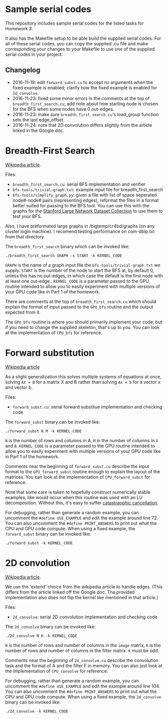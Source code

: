 # Sample serial codes
This repository includes sample serial codes for the listed tasks for Homework 3.

It also has the Makefile setup to be able build the supplied serial codes.
For all of these serial codes, you can copy the supplied .cu file and make
corresponding your changes to your Makefile to use one of the supplied serial codes in your project.

## Changelog

* 2016-11-18: edit `forward_subst.cu` to accept no arguments when the fixed example is enabled;
clarify how the fixed example is enabled for `2d_convolve`.
* 2016-11-23: fixed some minor errors in the comments at the top of `breadth_first_search.cu`; add
note about how starting node is chosen for the BFS when some nodes have 0 out-edges.
* 2016-11-23: make sure `breadth_first_search.cu`'s load_group function sets the last edge_offset.
* 2016-11-24: note that 2D convolution differs slightly from the article linked in the Google doc.

# Breadth-First Search

[Wikipedia article](https://en.wikipedia.org/wiki/Breadth-first_search).

Files:
* `breadth_first_search.cu`: serial BFS implementation and verifier
* `bfs-tools/trivial-graph.txt`: example input file for breadth\_first\_search
* `bfs-tools/simplify_graph.py`: given a file with list of space seperated
  node#-node# pairs (representing edges), reformat the files in a format
  better suited for passing to the BFS tool. You can use this with the graphs
  for the [Stanford Large Network Dataset Collection](https://snap.stanford.edu/data/index.html)
  to use them to test your BFS.

Also, I have preformated large graphs in /bigtemp/cr4bd/graphs (on any cluster login machine).
I recomend testing performance on com-dblp.txt from that directory

The `breadth_first_search` binary which can be invoked like:
    
    ./breadth_first_search GRAPH -s START -k KERNEL_CODE

`GRAPH` is the name of a graph input file the `bfs-tools/trivial-graph.txt` we supply.
`START` is the number of the node to start the BFS at, by default 0, unless this
has no out-edges, in which case the default is the first node with at least one out-edge..
`KERNEL_CODE` is a parameter passed to the GPU routine intended to allow you to easily
experiment with multiple versions of your GPU code like in Part 1 of the homework.

There are comments at the top of `breadth_first_search.cu` which should explain
the format of input passed to the `GPU_bfs` routine and the output expected from it.

The `GPU_bfs` routine is where you should primarily implement your code, but if you need
to change the supplied skeleton, that's up to you. You can look at the implementation of
`CPU_bfs` for reference.

# Forward substitution

[Wikipedia article](https://en.wikipedia.org/wiki/Triangular_matrix#Forward_and_back_substitution)

As a slight generalization this solves multiple systems of equations at once, solving
`AX = B` for a matrix X and B rather than solving `Ax = b` for a vector x and vector b.

Files:
* `forward_subst.cu`: serial forward substitue implementation and checking code

The `forward_subst` binary can be invoked like:
    
    ./forward_subst N M -k KERNEL_CODE

`N` is the number of rows and columns in A, `M` in the number of columns in `X` and `B`.
`KERNEL_CODE` is a parameter passed to the GPU routine intended to allow you to easily experiment
with multiple versions of your GPU code like in Part 1 of the homework.

Comments near the beginning of `forward_subst.cu` describe the input format to the `GPU_forward_subst`
routine enough to explain the layout of the matrices. You can look at the implementation
of `CPU_forward_subst` for reference.

Note that some care is taken to hopefully construct numerically stable examples, like would occur when this
routine was used with an LU decomposition. Without this, it's easy to suffer [catastraophic
cancellation](https://en.wikipedia.org/wiki/Loss_of_significance).

For debugging, rather than generate a random example, you can uncomment the `#define USE_EXAMPLE`
and edit the example around line 72. You can also uncomment the `#define PRINT_ANSWERS` to print
out what the CPU and GPU code compute. When using a fixed example, the `forward_subst` binary
can be invoked like:

    ./forward_subst -k KERNEL_CODE

# 2D convolution

[Wikipedia article](https://en.wikipedia.org/wiki/Kernel_%40image_processing%41).

We use the 'extend' choice from the wikipedia article to handle edges. (This differs from the article linked off the Google doc. The provided implementation also does not flip the kernel like mentioned in that article.)

Files:
* `2d_convolve`: serial 2D convolution implementation and checking code

The `2d_convolve` binary can be invoked like:

    ./2d_convolve N K -k KERNEL_CODE

`N` is the number of rows and number of columns in the `image` matrix, `K` is the
number of rows and number of columns in the filter matrix. `K` must be odd.

Comments near the beginning of `2d_convolve.cu` describe the convolution task and the format
of A and the filter F in memory. You can also just look at the implementation of 
`CPU_convolve` for reference.

For debugging, rather than generate a random example, you can uncomment the `#define USE_EXAMPLE`
and edit the example around line 104. You can also uncomment the `#define PRINT_ANSWERS` to print
out what the CPU and GPU code compute. When using a fixed example, the `2d_convolve` binary
can be invoked like:

    ./2d_convolve -k KERNEL_CODE

